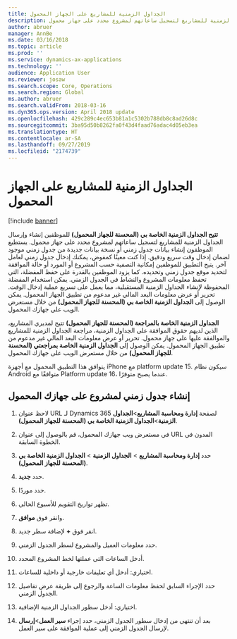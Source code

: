 ```yaml
---
title: الجداول الزمنية للمشاريع على الجهاز المحمول
description: تتيح الجداول الزمنية الخاصة بي (المحسنة للجهاز المحمول) للموظفين إنشاء وإرسال الجداول الزمنية للمشاريع لتسجيل ساعاتهم لمشروع محدد على جهاز محمول.
author: abruer
manager: AnnBe
ms.date: 03/16/2018
ms.topic: article
ms.prod: ''
ms.service: dynamics-ax-applications
ms.technology: ''
audience: Application User
ms.reviewer: josaw
ms.search.scope: Core, Operations
ms.search.region: Global
ms.author: abruer
ms.search.validFrom: 2018-03-16
ms.dyn365.ops.version: April 2018 update
ms.openlocfilehash: 429c289c4ec653b81a1c5302b788db8c8ad26d8c
ms.sourcegitcommit: 3ba95d50b8262fa0f43d4faad76adac4d05eb3ea
ms.translationtype: HT
ms.contentlocale: ar-SA
ms.lasthandoff: 09/27/2019
ms.locfileid: "2174739"
---
```

# <a name="project-timesheets-on-a-mobile-device"></a>الجداول الزمنية للمشاريع على الجهاز المحمول

[!include [banner](../includes/banner.md)]

**تتيح الجداول الزمنية الخاصة بي (المحسنة للجهاز المحمول)** للموظفين إنشاء وإرسال الجداول الزمنية للمشاريع لتسجيل ساعاتهم لمشروع محدد على جهاز محمول. يستطيع الموظفون إنشاء بيانات جدول زمني أو نسخة بيانات جديدة من جدول زمني موجود لضمان إدخال وقت سريع ودقيق. إذا كنت معينًا كمفوض، يمكنك إدخال جدول زمني لعامل آخر. يتيح التطبيق للموظفين إمكانية التصفية حسب المشروع أو المورد أو حالة الموافقة لتحديد موقع جدول زمني وتحديده. كما يزود الموظفين بالقدرة على حفظ المفضلة، التي تحفظ معلومات المشروع والنشاط في الجدول الزمني. يمكن استخدام المفضلة المحفوظة لإنشاء الجداول الزمنية المستقبلية، مما يعمل على تسريع عملية إدخال الوقت. تحرير أو عرض معلومات البعد المالي غير مدعوم من تطبيق الجهاز المحمول. يمكن الوصول إلى **الجداول الزمنية الخاصة بي (المحسنة للجهاز المحمول)** من خلال مستعرض الويب على جهازك المحمول.

**الجداول الزمنية الخاصة بالمراجعة (المحسنة للجهاز المحمول)** تتيح لمديري المشاريع، الذين لديهم حقوق الموافقة على الجداول الزمنية، مراجعة الجداول الزمنية للمشاريع والموالفقة عليها على جهاز محمول. تحرير أو عرض معلومات البعد المالي غير مدعوم من تطبيق الجهاز المحمول. يمكن الوصول إلى **الجداول الزمنية الخاصة بمراجعتي (المحسنة للجهاز المحمول)** من خلال مستعرض الويب على جهازك المحمول.

يتوافق هذا التطبيق المحمول مع أجهزة iPhone مع  platform update 15.
سيكون نظام Android متوافقًا مع Platform update 16، عندما يصبح متوفرًا.

## <a name="create-a-project-timesheet-on-your-mobile-device"></a>إنشاء جدول زمني لمشروع على جهازك المحمول

1.  لاحظ عنوان URL لـ Dynamics 365 لصفحة **إدارة ومحاسبة المشاريع**\>**الجداول الزمنية**\>**الجداول الزمنية الخاصة بي (المحسنة للجهاز المحمول)**.

2.  في مستعرض ويب جهازك المحمول، قم بالوصول إلى عنوان URL المدون في الخطوة السابقة.
 
3.  حدد **إدارة ومحاسبة المشاريع** \> **الجداول الزمنية** \> **الجداول الزمنية الخاصة بي (المحسنة للجهاز المحمول)**.

4.  حدد **جديد**.

5.  حدد موردًا.

6.  تظهر تواريخ التقويم للأسبوع الحالي.

7.  وانقر فوق **موافق**.

8.  انقر فوق **+** لإضافة سطر جديد.

9.  حدد معلومات العميل والمشروع لسطر الجدول الزمني.

10. أدخل الساعات التي عملتها لخط المشروع المحدد.

11. اختياري: أدخل أي تعليقات خارجية أو داخلية للساعات.

12. حدد الإجراء السابق لحفظ معلومات الساعة والرجوع إلى طريقة عرض تفاصيل الجدول الزمني.

13. اختياري: أدخل سطور الجداول الزمنية الإضافية.

14. بعد أن تنتهي من إدخال سطور الجدول الزمني، حدد إجراء **سير العمل**\>**إرسال** لإرسال الجدول الزمني إلى عملية الموافقة على سير العمل.

